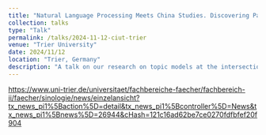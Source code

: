 ```yaml
---
title: "Natural Language Processing Meets China Studies. Discovering Patterns in Short Texts Beyond Topics"
collection: talks
type: "Talk"
permalink: /talks/2024-11-12-ciut-trier
venue: "Trier University"
date: 2024/11/12
location: "Trier, Germany"
description: "A talk on our research on topic models at the intersection of language processing and social science"
---
```


https://www.uni-trier.de/universitaet/fachbereiche-faecher/fachbereich-ii/faecher/sinologie/news/einzelansicht?tx_news_pi1%5Baction%5D=detail&tx_news_pi1%5Bcontroller%5D=News&tx_news_pi1%5Bnews%5D=26944&cHash=121c16ad62be7ce0270fdfbfef20f904